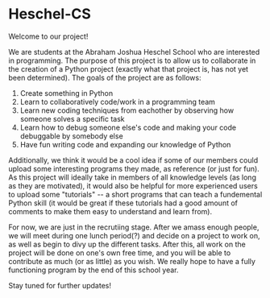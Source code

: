 Heschel-CS
==========
Welcome to our project!

We are students at the Abraham Joshua Heschel School who are interested in programming. The purpose of this project is to allow us to collaborate in the creation of a Python project (exactly what that project is, has not yet been determined). The goals of the project are as follows:

  1. Create something in Python
  2. Learn to collaboratively code/work in a programming team
  3. Learn new coding techniques from eachother by observing how someone solves a specific task
  4. Learn how to debug someone else's code and making your code debuggable by somebody else
  5. Have fun writing code and expanding our knowledge of Python

Additionally, we think it would be a cool idea if some of our members could upload some interesting programs they made, as reference (or just for fun). As this project will ideally take in members of all knowledge levels (as long as they are motivated), it would also be helpful for more experienced users to upload some "tutorials" -- a short programs that can teach a fundemental Python skill (it would be great if these tutorials had a good amount of comments to make them easy to understand and learn from).

For now, we are just in the recrutiing stage. After we amass enough people, we will meet during one lunch period(?) and decide on a project to work on, as well as begin to divy up the different tasks. After this, all work on the project will be done on one's own free time, and you will be able to contribute as much (or as little) as you wish. We really hope to have a fully functioning program by the end of this school year.

Stay tuned for further updates!
